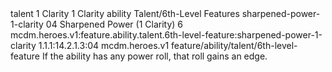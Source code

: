 <ability>
  <metadata>
    <class>talent</class>
    <cost>1 Clarity</cost>
    <cost_amount>1</cost_amount>
    <cost_resource>Clarity</cost_resource>
    <feature_type>ability</feature_type>
    <file_dpath>Talent/6th-Level Features</file_dpath>
    <item_id>sharpened-power-1-clarity</item_id>
    <item_index>04</item_index>
    <item_name>Sharpened Power (1 Clarity)</item_name>
    <level>6</level>
    <scc>mcdm.heroes.v1:feature.ability.talent.6th-level-feature:sharpened-power-1-clarity</scc>
    <scdc>1.1.1:14.2.1.3:04</scdc>
    <source>mcdm.heroes.v1</source>
    <type>feature/ability/talent/6th-level-feature</type>
  </metadata>
  <effects>
    <effect type="mundane">If the ability has any power roll, that roll gains an edge.</effect>
  </effects>
</ability>
